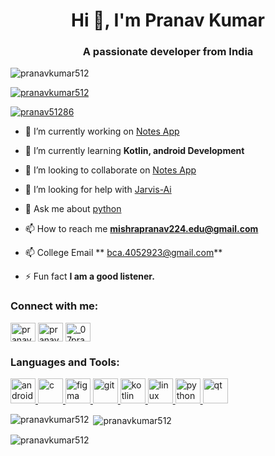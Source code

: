 <h1 align="center">Hi 👋, I'm Pranav Kumar</h1>
<h3 align="center">A passionate  developer from India</h3>

<p align="left"> <img src="https://komarev.com/ghpvc/?username=pranavkumar512&label=Profile%20views&color=0e75b6&style=flat" alt="pranavkumar512" /> </p>

<p align="left"> <a href="https://github-profile-trophy.vercel.app/?username=ryo-ma&theme=algolia"><img src="https://github-profile-trophy.vercel.app/?username=pranavkumar512" alt="pranavkumar512" /></a> </p>

<p align="left"> <a href="https://twitter.com/pranav51286" target="blank"><img src="https://img.shields.io/twitter/follow/pranav51286?logo=twitter&style=for-the-badge" alt="pranav51286" /></a> </p>

- 🔭 I’m currently working on [Notes App](https://github.com/PranavKumar512/Note_Taker)

- 🌱 I’m currently learning **Kotlin, android Development**

- 👯 I’m looking to collaborate on [Notes App](https://github.com/PranavKumar512/Note_Taker)

- 🤝 I’m looking for help with [Jarvis-Ai](https://github.com/PranavKumar512/jarvis-Ai)

- 💬 Ask me about [python](https://github.com/PranavKumar512/notepad-app)

- 📫 How to reach me **mishrapranav224.edu@gmail.com**
  
- 📫 College Email ** bca.4052923@gmail.com**

- ⚡ Fun fact **I am a good listener.**

<h3 align="left">Connect with me:</h3>
<p align="left">
<a href="https://twitter.com/pranav51286" target="blank"><img align="center" src="https://raw.githubusercontent.com/rahuldkjain/github-profile-readme-generator/master/src/images/icons/Social/twitter.svg" alt="pranav51286" height="30" width="40" /></a>
<a href="www.linkedin.com/in/pranav-kumar-943628289" target="blank"><img align="center" src="https://raw.githubusercontent.com/rahuldkjain/github-profile-readme-generator/master/src/images/icons/Social/linked-in-alt.svg" alt="pranav kumar" height="30" width="40" /></a>
<a href="https://instagram.com/_07pranav" target="blank"><img align="center" src="https://raw.githubusercontent.com/rahuldkjain/github-profile-readme-generator/master/src/images/icons/Social/instagram.svg" alt="_07pranav" height="30" width="40" /></a>
</p>

<h3 align="left">Languages and Tools:</h3>
<p align="left"> <a href="https://developer.android.com" target="_blank" rel="noreferrer"> <img src="https://cdn.jsdelivr.net/gh/devicons/devicon/icons/android/android-original-wordmark.svg" alt="android" width="40" height="40"/> </a> <a href="https://www.cprogramming.com/" target="_blank" rel="noreferrer"> <img src="https://cdn.jsdelivr.net/gh/devicons/devicon/icons/c/c-original.svg" alt="c" width="40" height="40"/> </a> <a href="https://www.figma.com/" target="_blank" rel="noreferrer"> <img src="https://www.vectorlogo.zone/logos/figma/figma-icon.svg" alt="figma" width="40" height="40"/> </a> <a href="https://git-scm.com/" target="_blank" rel="noreferrer"> <img src="https://www.vectorlogo.zone/logos/git-scm/git-scm-icon.svg" alt="git" width="40" height="40"/> </a> <a href="https://kotlinlang.org" target="_blank" rel="noreferrer"> <img src="https://www.vectorlogo.zone/logos/kotlinlang/kotlinlang-icon.svg" alt="kotlin" width="40" height="40"/> </a> <a href="https://www.linux.org/" target="_blank" rel="noreferrer"> <img src="https://cdn.jsdelivr.net/gh/devicons/devicon/icons/linux/linux-original.svg" alt="linux" width="40" height="40"/> </a> <a href="https://www.python.org" target="_blank" rel="noreferrer"> <img src="https://cdn.jsdelivr.net/gh/devicons/devicon/icons/python/python-original-wordmark.svg" alt="python" width="40" height="40"/> </a> <a href="https://www.qt.io/" target="_blank" rel="noreferrer"> <img src="https://upload.wikimedia.org/wikipedia/commons/0/0b/Qt_logo_2016.svg" alt="qt" width="40" height="40"/> </a> </p>

<p><img align="left" src="https://github-readme-stats.vercel.app/api/top-langs?username=pranavkumar512&show_icons=true&locale=en&layout=compact" alt="pranavkumar512" /></p>

<p>&nbsp;<img align="center" src="https://github-readme-stats.vercel.app/api?username=pranavkumar512&show_icons=true&locale=en" alt="pranavkumar512" /></p>

<p><img align="center" src="https://github-readme-streak-stats.herokuapp.com/?user=pranavkumar512&" alt="pranavkumar512" /></p>



